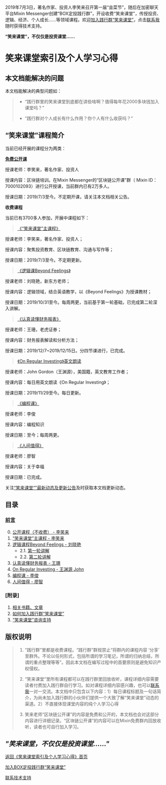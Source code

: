 2019年7月3日，著名作家、投资人李笑来召开第一届“韭菜节”，随后在加密聊天平台Mixin Messenger创建“BOX定投践行群”，开设收费“笑来课堂”，传授投资、逻辑、经济、个人成长……等领域课程。欢迎[加入践行群“笑来课堂”](xiaolai-class.md)，点击[联系我](contact-info.md)随时获得技术支持。

**“笑来课堂”，不仅仅是投资课堂……**

# 笑来课堂索引及个人学习心得

## 本文档能解决的问题

本文档能解决的典型问题如：

> * “践行群里的笑来课堂到底都在讲些啥啊？值得每年花2000多块钱加入课堂吗？”
>
> * “践行群对个人成长有什么作用？你个人有什么收获吗？”

## “笑来课堂”课程简介

当前已经开展的课程分为两类：

[**免费公开课**](/xiaolai-main-course-public.md)

授课老师：李笑来，著名作家、投资人

授课内容：区块链培训。在Mixin Messenger的“区块链公开课”群（ Mixin ID：7000102093）进行公开授课，当前群内已有2万多人。

授课日期：2019/7/3至今。不定期开课，请关注本文档相关公告。

**收费课程**

当前已有3700多人参加，开展中课程如下：

> [《“笑来课堂”主课程》](/xiaolai-main-course-private.md)

授课老师：李笑来，著名作家、投资人；

授课内容：聚焦投资教育、区块链教育、沟通与写作等；

授课日期：2019/7/3至今。不定期更新。

> [《逻辑课Beyond Feelings》](/beyond-feelings.md)

授课老师：刘晓艳，新东方老师；

授课内容：逻辑领域，结合英语教学，以《Beyond Feelings》为授课教材；

授课日期：2019/10/31至今。每周两更，当前基于第一轮基础，已完成第二轮深入讲解。

> [《认真读懂财务报表》](/financial-statements.md)

授课老师：王珊，老虎证券；

授课内容：财务报表解读和分析方法；

授课日期：2019/12/7~2019/12/15日。分四节课进行，已完成。

> [《On Regular Investing》英文朗读](/on-regular-investing.md)

授课老师：John Gordon（王渊源），美国籍，英文教育工作者；

授课内容：每日用英文朗读《On Regular Investing》；

授课日期：2019/11/29至今。每日更新。

> [《编程课》](/programming.md)

授课老师：李俊

授课内容：编程知识

授课日期：至今；每周两更。

> [《人间值得》](/worth-of-it.md)

授课老师：廖智

授课内容：关于幸福

授课日期：已完成。

关注[“笑来课堂“”最新动态及更新公告](xiaolai-class-bbs.md)及时获取本文档更新动态。

## 目录

### [前言](README.md)

0. [公开课程（不收费） - 李笑来](xiaolai-main-course-public.md)    
1. [“笑来课堂”主课程 - 李笑来](xiaolai-main-course-private.md)
2. [逻辑课程Beyond Feelings - 刘晓艳](beyond-feelings.md)
    - 2.1. [第一轮讲解](beyond-feelings-round1.md)
    - 2.2. [第二轮讲解](beyond-feelings-round2.md)    
3. [认真读懂财务报表 - 王珊](financial-statements.md)
4. [On Regular Investing - 王渊源 John](on-regular-investing.md)
5. [编程课 - 李俊](programming.md)
6. [人间值得 - 廖智](worth-of-it.md)

### [附录]
1. [相关书籍、文章](books.md)
2. [如何加入践行群“笑来课堂”](xiaolai-class.md)
3. [“笑来课堂”咨询支持](contact-info.md)


## 版权说明

> 1. “践行群”里都是收费课程。“践行群”群规禁止“将群内的课程内容 ‘分享’ 至群外。不论以任何形式，包括所谓的学习笔记，所谓的归纳总结，所谓的重点整理等等”。因此本文档在编写过程中的首要原则是避免知识产权侵权。
> 
> 2. “笑来课堂”里所有课程都可以在践行群里回放收听，课程详细内容需要读者付费加入践行群自行学习。如对课程详细内容感兴趣，也可以[联系我](contact-info.md)一对一交流。本文档中只包含以下内容：1）每日课程标题及一句话简介，为尚未加入践行群的小伙伴们提供一个大致了解“笑来课堂”动态的渠道。2）不直接体现课堂内容的纯个人学习心得
> 
> 3. 笑来老师“区块链公开课”的内容是免费和公开的，本文档也会对这部分内容进行详细记录。“区块链公开课”的内容可以在Mixin免费群内回放收听，读者也可自行加入学习。

## ***"笑来课堂，不仅仅是投资课堂……"***

[返回《笑来课堂索引及个人学习心得》首页](/README.md)

[加入BOX定投践行群“笑来课堂”](/xiaolai-class.md)

[联系技术支持](/contact-info.md)
